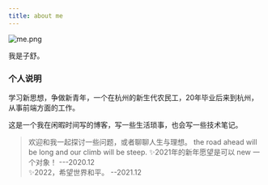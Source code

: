 ```yaml
---
title: about me
---
```


![me.png](https://img.zburu.com/i/2022/07/06/62c546e0d0480.png)

我是子舒。

### 个人说明

学习新思想，争做新青年，一个在杭州的新生代农民工，20年毕业后来到杭州，从事前端方面的工作。

这是一个我在闲暇时间写的博客，写一些生活琐事，也会写一些技术笔记。

>欢迎和我一起探讨一些问题，或者聊聊人生与理想。 
>the road ahead will be long and our climb will be steep.
>✨2021年的新年愿望是可以 new 一个对象！ ---2020.12  
✨2022，希望世界和平。 --2021.12

